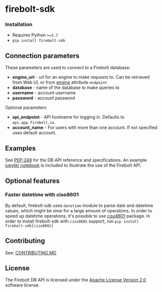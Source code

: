 # firebolt-sdk
### Installation

* Requires Python `>=3.7`
* `pip install firebolt-sdk`


## Connection parameters
These parameters are used to connect to a Firebolt database:
- **engine_url** - url for an engine to make requests to. Can be retrieved from Web UI, or from [engine](https://github.com/firebolt-db/firebolt-sdk/tree/main/src/firebolt/model/engine.py) attribute `endpoint`
- **database** - name of the database to make queries to
- **username** - account username
- **password** - account password

Optional parameters
- **api_endpoint** - API hostname for logging in. Defaults to `api.app.firebolt.io`.
- **account_name** - For users with more than one account. If not specified uses default account.

## Examples
See [PEP-249](https://www.python.org/dev/peps/pep-0249) for the DB API reference and specifications. An example [jupyter notebook](https://github.com/firebolt-db/firebolt-sdk/tree/main/examples/dbapi.ipynb) is included to illustrate the use of the Firebolt API.

## Optional features
### Faster datetime with ciso8601
By default, firebolt-sdk uses `datetime` module to parse date and datetime values, which might be slow for a large amount of operations. In order to speed up datetime operations, it's possible to use [ciso8601](https://pypi.org/project/ciso8601/) package. In order to install firebolt-sdk with `ciso8601` support, run `pip install firebolt-sdk[ciso8601]`

## Contributing

See: [CONTRIBUTING.MD](https://github.com/firebolt-db/firebolt-sdk/tree/main/CONTRIBUTING.MD)

## License
The Firebolt DB API is licensed under the [Apache License Version 2.0](https://github.com/firebolt-db/firebolt-sdk/tree/main/LICENSE) software license.

